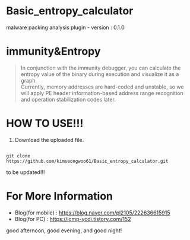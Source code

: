 # Basic_entropy_calculator  
malware packing analysis plugin - version : 0.1.0  
  
  
# immunity&Entropy  
> In conjunction with the immunity debugger, you can calculate the entropy value of the binary during execution and visualize it as a graph.  
> Currently, memory addresses are hard-coded and unstable, so we will apply PE header information-based address range recognition and operation stabilization codes later.  

# HOW TO USE!!!
1. Download the uploaded file.
<pre><code>
git clone https://github.com/kimseongwoo61/Basic_entropy_calculator.git
</code></pre>



  to be updated!!!  
  
  
# For More Information
- Blog(for mobile) : https://blog.naver.com/pl2105/222636615915
- Blog(for PC) : https://icmp-ycdi.tistory.com/152
  
  
good afternoon, good evening, and good night!
